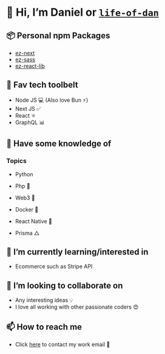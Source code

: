 # 👋 Hi, I’m Daniel or [`life-of-dan`](/)

## 📦 Personal npm Packages

- [ez-next](https://github.com/life-of-dan/ez-next)
- [ez-sass](https://github.com/life-of-dan/ez-sass)
- [ez-react-lib](https://github.com/life-of-dan/ez-react-lib)

## 👀 Fav tech toolbelt

- Node JS 💻 (Also love Bun ⚡️)
- Next JS ✅
- React ⚛
- GraphQL 📊

## 🧠 Have some knowledge of

### Topics

- Python
- Php 🐘
- Web3 🤯

- Docker 🐳
- React Native 📱
- Prisma △

## 🌱 I’m currently learning/interested in

- Ecommerce such as Stripe API

## 💞️ I’m looking to collaborate on

- Any interesting ideas 💡
- I love all working with other passionate coders 😍

## 📫 How to reach me

- Click [here](mailto:daniel@danielsdesigns.tech) to contact my work email 📮

<!---
life-of-dan/life-of-dan is a ✨ special ✨ repository because its `README.md` (this file) appears on your GitHub profile.
You can click the Preview link to take a look at your changes.
--->
